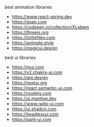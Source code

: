 best animation libraries

- https://www.react-spring.dev
- https://gsap.com
- https://codepen.io/collection/XLebem
- https://threejs.org
- https://lottiefiles.com
- https://animate.style
- https://magicui.design

 best ui libraries

 - https://mui.com
 - https://v2.chakra-ui.com
 - https://ant.design
 - https://nextui.org
 - https://react.semantic-ui.com
 - https://rsuitejs.com
 - https://ui.mantine.dev
 - https://www.radix-ui.com
 - https://ui.shadcn.com
 - https://headlessui.com
 - https://park-ui.com
